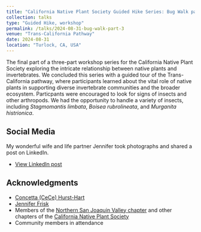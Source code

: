 ```yaml
---
title: "California Native Plant Society Guided Hike Series: Bug Walk part 3"
collection: talks
type: "Guided Hike, workshop"
permalink: /talks/2024-08-31-bug-walk-part-3
venue: "Trans-California Pathway"
date: 2024-08-31
location: "Turlock, CA, USA"
---
```


The final part of a three-part workshop series for the California Native Plant Society exploring the intricate relationship between native plants and invertebrates. We concluded this series with a guided tour of the Trans-California pathway, where participants learned about the vital role of native plants in supporting diverse invertebrate communities and the broader ecosystem. Particpants were encouraged to look for signs of insects and other arthropods. We had the opportunity to handle a variety of insects, including *Stagmomantis limbata*, *Boisea rubrolineata*, and *Murganita histrionica*. 

## Social Media
My wonderful wife and life partner Jennifer took photographs and shared a post on LinkedIn.
* [View LinkedIn post](https://www.linkedin.com/posts/jennifer-mm-frisk_to-continue-bragging-about-my-bestie-august-activity-7235727415614791680-JEDS)

## Acknowledgments
* [Concetta (CeCe) Hurst-Hart](https://www.linkedin.com/in/ecologynerd/)
* [Jennifer Frisk](https://www.linkedin.com/in/jennifer-mm-frisk/)
* Members of the [Northern San Joaquin Valley chapter](https://chapters.cnps.org/nsj/) and other chapters of the [California Native Plant Society](https://www.cnps.org/)
* Community members in attendance
